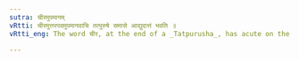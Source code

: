 ```yaml
---
sutra: चीरमुपमानम्
vRtti: चीरमुत्तरपदमुपमानवाचि तत्पुरुषे समासे आद्युदात्तं भवति ॥
vRtti_eng: The word चीर, at the end of a _Tatpurusha_, has acute on the first syllable, when something is compared with it.

---
```

